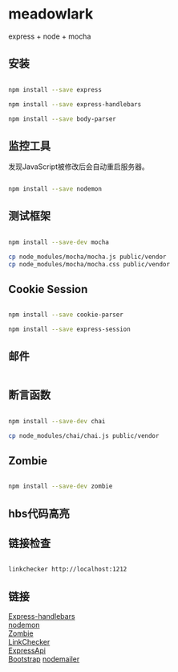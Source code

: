 # meadowlark
express + node + mocha

## 安装
```bash

npm install --save express 

npm install --save express-handlebars

npm install --save body-parser

```

## 监控工具
发现JavaScript被修改后会自动重启服务器。
```bash

npm install --save nodemon

```

## 测试框架 
```bash

npm install --save-dev mocha

cp node_modules/mocha/mocha.js public/vendor
cp node_modules/mocha/mocha.css public/vendor

```

## Cookie Session
```bash

npm install --save cookie-parser

npm install --save express-session

```

## 邮件
```bash
```

## 断言函数
```bash

npm install --save-dev chai

cp node_modules/chai/chai.js public/vendor

```
## Zombie
```bash

npm install --save-dev zombie

```

## hbs代码高亮

## 链接检查
```bash

linkchecker http://localhost:1212

```

## 链接
[Express-handlebars](https://github.com/ericf/express-handlebars) </br>
[nodemon](https://npmjs.org/package/nodemon) </br>
[Zombie](http://zombie.js.org/)</br>
[LinkChecker](https://github.com/wummel/linkchecker)</br>
[ExpressApi](http://expressjs.com/en/api.html)</br>
[Bootstrap](http://getbootstrap.com)
[nodemailer](https://npmjs.org/package/nodemailer)